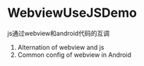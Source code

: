 # WebviewUseJSDemo
js通过webview和android代码的互调
1. Alternation of webview and js
2. Common config of webview in Android 

